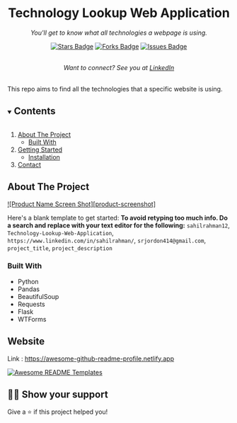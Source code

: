 <h1 align="center">Technology Lookup Web Application</h1>
<p align="center"><i>You'll get to know what all technologies a webpage is using.</i></p>
<div align="center">
  <a href="https://github.com/sahilrahman12/Technology-Lookup-Web-Application/stargazers"><img src="https://img.shields.io/github/stars/sahilrahman12/Technology-Lookup-Web-Application" alt="Stars Badge"/></a>
<a href="https://github.com/sahilrahman12/Technology-Lookup-Web-Application/network/members"><img src="https://img.shields.io/github/forks/sahilrahman12/Technology-Lookup-Web-Application" alt="Forks Badge"/></a>
<a href="https://github.com/sahilrahman12/Technology-Lookup-Web-Application/issues"><img src="https://img.shields.io/github/issues/sahilrahman12/Technology-Lookup-Web-Application" alt="Issues Badge"/></a>
</div>
<br>
<p align="center"><i>Want to connect? See you at <a href="https://www.linkedin.com/in/sahilrahman/">LinkedIn</a></i></p>
<br>
This repo aims to find all the technologies that a specific website is using.


<details open="open">
  <summary><h2 style="display: inline-block">Contents</h2></summary>
  <ol>
    <li>
      <a href="#about-the-project">About The Project</a>
      <ul>
        <li><a href="#built-with">Built With</a></li>
      </ul>
    </li>
    <li>
      <a href="#getting-started">Getting Started</a>
      <ul>
        <li><a href="#installation">Installation</a></li>
      </ul>
    </li>
    <li><a href="#contact">Contact</a></li>
  </ol>
</details>


## About The Project

[![Product Name Screen Shot][product-screenshot]](https://example.com)

Here's a blank template to get started:
**To avoid retyping too much info. Do a search and replace with your text editor for the following:**
`sahilrahman12`, `Technology-Lookup-Web-Application`, `https://www.linkedin.com/in/sahilrahman/`, `srjordon414@gmail.com`, `project_title`, `project_description`


### Built With

* Python
* Pandas
* BeautifulSoup
* Requests
* Flask
* WTForms




## Website

Link : https://awesome-github-readme-profile.netlify.app

<a href="https://awesome-github-readme-profile.netlify.app"><img src="https://raw.githubusercontent.com/elangosundar/awesome-README-templates/master/awesome-github-profile.png" alt="Awesome README Templates" /></a>


## :man_astronaut: Show your support

Give a ⭐️ if this project helped you!
